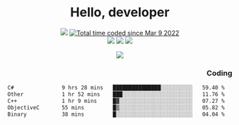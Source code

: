 # <div align='center' >Hello, developer</div>

<div align='center'>
  <a ><img src="https://img.shields.io/badge/dynamic/json?url=https%3A%2F%2Fapi.swo.moe%2Fstats%2Fgithub%2FFree-Aaron-Li&query=count&color=181717&label=GitHub&labelColor=282c34&logo=github&suffix=+follows&cacheSeconds=3600"></a>
  <a href="https://wakatime.com/@fe40087f-8eae-48dc-9950-ad0633db1591"><img src="https://wakatime.com/badge/user/fe40087f-8eae-48dc-9950-ad0633db1591.svg" alt="Total time coded since Mar 9 2022" /></a>
</div>
<div align='center'>
  <a><img src="https://img.shields.io/badge/c%2Fc%2B%2B%2Fc%23-%2375664d"></a> 
  <a><img src="https://img.shields.io/badge/Kotlin%20-%20%2375664D"></a> 
  <a><img src="https://img.shields.io/badge/Shell-75664D"></a> 
</div>

<p align="center">
  <img src="https://readme-typing-svg.demolab.com/?lines=你好!+开发者;Hello!+ developer&font=Fira%20Code&center=true&width=380&height=50&duration=4000&pause=1000">
</p>


<div align='right'>
  <h3>Coding</h3>
</div>

<!--START_SECTION:waka-->

```txt
C#               9 hrs 28 mins   ███████████████░░░░░░░░░░   59.40 %
Other            1 hr 52 mins    ███░░░░░░░░░░░░░░░░░░░░░░   11.76 %
C++              1 hr 9 mins     █▓░░░░░░░░░░░░░░░░░░░░░░░   07.27 %
ObjectiveC       55 mins         █▒░░░░░░░░░░░░░░░░░░░░░░░   05.82 %
Binary           38 mins         █░░░░░░░░░░░░░░░░░░░░░░░░   04.04 %
```

<!--END_SECTION:waka-->




